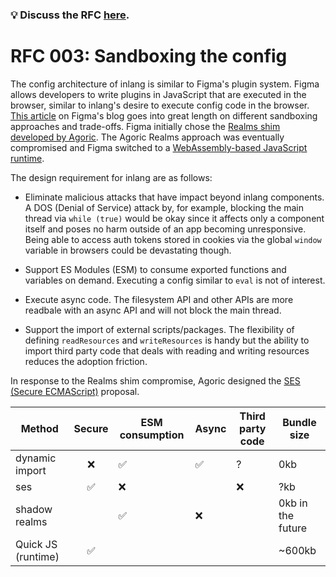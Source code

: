 ### 💡 Discuss the RFC [here](https://github.com/inlang/inlang/pull/129).

# RFC 003: Sandboxing the config

The config architecture of inlang is similar to Figma's plugin system. Figma allows developers to write plugins in JavaScript that are executed in the browser, similar to inlang's desire to execute config code in the browser. [This article](https://www.figma.com/blog/how-we-built-the-figma-plugin-system/) on Figma's blog goes into great length on different sandboxing approaches and trade-offs. Figma initially chose the [Realms shim developed by Agoric](https://github.com/agoric/realms-shim/). The Agoric Realms approach was eventually compromised and Figma switched to a [WebAssembly-based JavaScript runtime](https://bellard.org/quickjs/).

The design requirement for inlang are as follows:

- Eliminate malicious attacks that have impact beyond inlang components.
  A DOS (Denial of Service) attack by, for example, blocking the main thread via `while (true)` would be okay since it affects only a component itself and poses no harm outside of an app becoming unresponsive. Being able to access auth tokens stored in cookies via the global `window` variable in browsers could be devastating though.

- Support ES Modules (ESM) to consume exported functions and variables on demand. Executing a config similar to `eval` is not of interest.

- Execute async code. The filesystem API and other APIs are more readbale with an async API and will not block the main thread.

- Support the import of external scripts/packages. The flexibility of defining `readResources` and `writeResources` is handy but the ability to import third party code that deals with reading and writing resources reduces the adoption friction.

In response to the Realms shim compromise, Agoric designed the [SES (Secure ECMAScript)](https://github.com/endojs/endo/tree/master/packages/ses) proposal.

| Method             | Secure | ESM consumption | Async | Third party code | Bundle size       |
| ------------------ | :----: | --------------- | ----- | ---------------- | ----------------- |
| dynamic import     |   ❌   | ✅              | ✅    | ?                | 0kb               |
| ses                |   ✅   | ❌              |       | ❌               | ?kb               |
| shadow realms      |        | ✅              | ❌    |                  | 0kb in the future |
| Quick JS (runtime) |   ✅   |                 |       |                  | ~600kb            |
